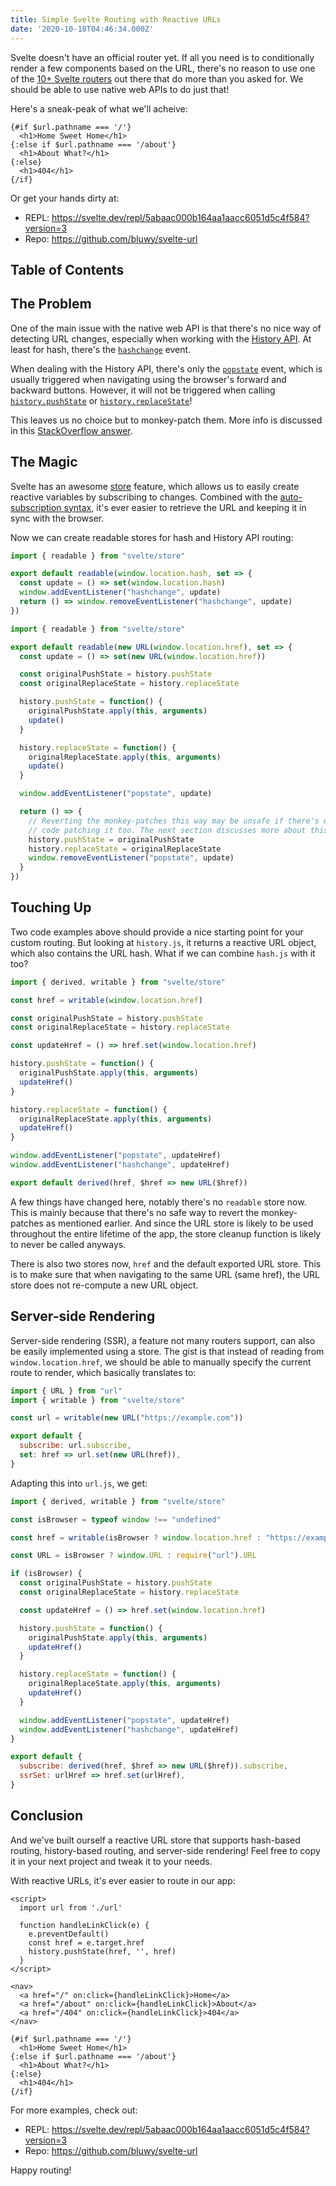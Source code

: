 ```yaml
---
title: Simple Svelte Routing with Reactive URLs
date: '2020-10-18T04:46:34.000Z'
---
```


Svelte doesn't have an official router yet. If all you need is to conditionally render a few components based on the URL, there's no reason to use one of the [10+ Svelte routers](https://svelte-community.netlify.app/code/?tag=routers) out there that do more than you asked for. We should be able to use native web APIs to do just that!

<!-- endexcerpt -->

Here's a sneak-peak of what we'll acheive:

```svelte
{#if $url.pathname === '/'}
  <h1>Home Sweet Home</h1>
{:else if $url.pathname === '/about'}
  <h1>About What?</h1>
{:else}
  <h1>404</h1>
{/if}
```

Or get your hands dirty at:

- REPL: https://svelte.dev/repl/5abaac000b164aa1aacc6051d5c4f584?version=3
- Repo: https://github.com/bluwy/svelte-url

## Table of Contents

<!-- toc -->

## The Problem

One of the main issue with the native web API is that there's no nice way of detecting URL changes, especially when working with the [History API](https://developer.mozilla.org/en-US/docs/Web/API/History_API). At least for hash, there's the [`hashchange`](https://developer.mozilla.org/en-US/docs/Web/API/Window/hashchange_event) event.

When dealing with the History API, there's only the [`popstate`](https://developer.mozilla.org/en-US/docs/Web/API/Window/popstate_event) event, which is usually triggered when navigating using the browser's forward and backward buttons. However, it will not be triggered when calling [`history.pushState`](https://developer.mozilla.org/en-US/docs/Web/API/History/pushState) or [`history.replaceState`](https://developer.mozilla.org/en-US/docs/Web/API/History/replaceState)!

This leaves us no choice but to monkey-patch them. More info is discussed in this [StackOverflow answer](https://stackoverflow.com/a/52809105/13265944).

## The Magic

Svelte has an awesome [store](https://svelte.dev/docs#svelte_store) feature, which allows us to easily create reactive variables by subscribing to changes. Combined with the [auto-subscription syntax](https://svelte.dev/tutorial/auto-subscriptions), it's ever easier to retrieve the URL and keeping it in sync with the browser.

Now we can create readable stores for hash and History API routing:

```js:title=hash.js
import { readable } from "svelte/store"

export default readable(window.location.hash, set => {
  const update = () => set(window.location.hash)
  window.addEventListener("hashchange", update)
  return () => window.removeEventListener("hashchange", update)
})
```

```js:title=history.js
import { readable } from "svelte/store"

export default readable(new URL(window.location.href), set => {
  const update = () => set(new URL(window.location.href))

  const originalPushState = history.pushState
  const originalReplaceState = history.replaceState

  history.pushState = function() {
    originalPushState.apply(this, arguments)
    update()
  }

  history.replaceState = function() {
    originalReplaceState.apply(this, arguments)
    update()
  }

  window.addEventListener("popstate", update)

  return () => {
    // Reverting the monkey-patches this way may be unsafe if there's external
    // code patching it too. The next section discusses more about this.
    history.pushState = originalPushState
    history.replaceState = originalReplaceState
    window.removeEventListener("popstate", update)
  }
})
```

## Touching Up

Two code examples above should provide a nice starting point for your custom routing. But looking at `history.js`, it returns a reactive URL object, which also contains the URL hash. What if we can combine `hash.js` with it too?

```js:title=url.js
import { derived, writable } from "svelte/store"

const href = writable(window.location.href)

const originalPushState = history.pushState
const originalReplaceState = history.replaceState

const updateHref = () => href.set(window.location.href)

history.pushState = function() {
  originalPushState.apply(this, arguments)
  updateHref()
}

history.replaceState = function() {
  originalReplaceState.apply(this, arguments)
  updateHref()
}

window.addEventListener("popstate", updateHref)
window.addEventListener("hashchange", updateHref)

export default derived(href, $href => new URL($href))
```

A few things have changed here, notably there's no `readable` store now. This is mainly because that there's no safe way to revert the monkey-patches as mentioned earlier. And since the URL store is likely to be used throughout the entire lifetime of the app, the store cleanup function is likely to never be called anyways.

There is also two stores now, `href` and the default exported URL store. This is to make sure that when navigating to the same URL (same href), the URL store does not re-compute a new URL object.

## Server-side Rendering

Server-side rendering (SSR), a feature not many routers support, can also be easily implemented using a store. The gist is that instead of reading from `window.location.href`, we should be able to manually specify the current route to render, which basically translates to:

```js:title=ssr.js
import { URL } from "url"
import { writable } from "svelte/store"

const url = writable(new URL("https://example.com"))

export default {
  subscribe: url.subscribe,
  set: href => url.set(new URL(href)),
}
```

Adapting this into `url.js`, we get:

```js:title=url.js
import { derived, writable } from "svelte/store"

const isBrowser = typeof window !== "undefined"

const href = writable(isBrowser ? window.location.href : "https://example.com")

const URL = isBrowser ? window.URL : require("url").URL

if (isBrowser) {
  const originalPushState = history.pushState
  const originalReplaceState = history.replaceState

  const updateHref = () => href.set(window.location.href)

  history.pushState = function() {
    originalPushState.apply(this, arguments)
    updateHref()
  }

  history.replaceState = function() {
    originalReplaceState.apply(this, arguments)
    updateHref()
  }

  window.addEventListener("popstate", updateHref)
  window.addEventListener("hashchange", updateHref)
}

export default {
  subscribe: derived(href, $href => new URL($href)).subscribe,
  ssrSet: urlHref => href.set(urlHref),
}
```

## Conclusion

And we've built ourself a reactive URL store that supports hash-based routing, history-based routing, and server-side rendering! Feel free to copy it in your next project and tweak it to your needs.

With reactive URLs, it's ever easier to route in our app:

```svelte:title=App.svelte
<script>
  import url from './url'

  function handleLinkClick(e) {
    e.preventDefault()
    const href = e.target.href
    history.pushState(href, '', href)
  }
</script>

<nav>
  <a href="/" on:click={handleLinkClick}>Home</a>
  <a href="/about" on:click={handleLinkClick}>About</a>
  <a href="/404" on:click={handleLinkClick}>404</a>
</nav>

{#if $url.pathname === '/'}
  <h1>Home Sweet Home</h1>
{:else if $url.pathname === '/about'}
  <h1>About What?</h1>
{:else}
  <h1>404</h1>
{/if}
```

For more examples, check out:

- REPL: https://svelte.dev/repl/5abaac000b164aa1aacc6051d5c4f584?version=3
- Repo: https://github.com/bluwy/svelte-url

Happy routing!
